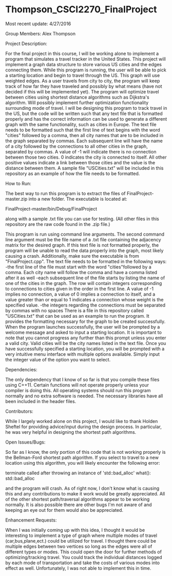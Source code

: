 # Thompson_CSCI2270_FinalProject

Most recent update: 4/27/2016

Group Members: Alex Thompson

Project Description:

For the final project in this course, I will be working alone to implement a program that simulates a travel tracker in the United States.
This project will implement a graph data structure to store various US cities and the edges connecting them.
While this program is running, the user will be able to pick a starting location and begin to travel through the US. This graph will
use weighted edges. As a user travels from city to city, the program will keep track of how far they have traveled and possibly by
what means (have not decided if this will be implemented yet). The program will optimize travel between cities using shortest distance
algorithms such as Dijkstra's algorithm. Will possibly implement further optimization functionality surrounding mode of travel. I will
be designing this program to track travel in the US, but the code will be written such that any text file that is formatted properly
and has the correct information can be used to generate a different graph with the same functionality, such as cities in Europe. The
text file needs to be formatted such that the first line of text begins with the word "cities" followed by a comma, then all city
names that are to be included in the graph separated by commas. Each subsequent line will have the name of a city followed by the
connections to all other cities in the graph, separated by commas. A value of -1 will indicate there is no connection between those
two cities. 0 indicates the city is connected to itself. All other positive values indicate a link between those cities and the value
is the distance between them. A sample file "USCities.txt" will be included in this repository as an example of how the file needs
to be formatted.

How to Run:

The best way to run this program is to extract the files of FinalProject-master.zip into a new folder. The executable is located at:

FinalProject-master/bin/Debug/FinalProject

along with a sample .txt file you can use for testing. (All other files in this repository are the raw code found in the .zip file.)

This program is run using command line arguments. The second command line argument must be the file name of a .txt file containing the
adjacency matrix for the desired graph. If this text file is not formatted properly, the program will be unable to read the data properly
into the graph, most likely causing a crash. Additionally, make sure the executable is from "FinalProject.cpp". The text file needs to be formatted in the following ways:
    -the first line of the file must start with the word "cities"followed by a comma. Each city name will follow the comma and have a comma
    listed after it as well
    -each subsequent line of the file starts by listing the name of one of the cities in the graph. The row will contain integers corresponding
    to connections to cities given in the order in the first line. A value of -1 implies no connection, a value of 0 implies a connection to itself,
    and a value greater than or equal to 1 indicates a connection whose weight is the specified value.
    -the integers regarding the connections must be separated by commas with no spaces
There is a file in this repository called "USCities.txt" that can be used as an example to run the program. It provides the formatting
necessary for the graph to be created successfully.
When the program launches successfully, the user will be prompted by a welcome message and asked to input a starting location. It is important
to note that you cannot progress any further than this prompt unless you enter a valid city. Valid cities will be the city names listed in
the text file. Once you have successfully specified a starting location, you will be prompted with a very intuitive menu interface with multiple
options available. Simply input the integer value of the option you want to select.

Dependencies:

The only dependency that I know of so far is that you compile these files using C++11. Certain functions will not operate properly unless your
compiler is doing this. All operating systems should run this program normally and no extra software is needed. The necessary libraries have
all been included in the header files.

Contributors:

While I largely worked alone on this project, I would like to thank Holden Sheftel for providing advice/input during the design process.
In particular, he was very helpful in designing the shortest path algorithms.

Open Issues/Bugs:

So far as I know, the only portion of this code that is not working properly is the Bellman-Ford shortest path algorithm. If you select to travel to
a new location using this algorithm, you will likely encounter the following error:

terminate called after throwing an instance of 'std::bad_alloc'
what(): std::bad_alloc

and the program will crash. As of right now, I don't know what is causing this and any contributions to make it work would be greatly appreciated.
All of the other shortest path/traversal algorithms appear to be working normally. It is also possible there are other bugs I'm not aware of and keeping
an eye out for them would also be appreciated.

Enhancement Requests:

When I was initially coming up with this idea, I thought it would be interesting to implement a type of graph where multiple modes of travel (car,bus,plane,ect.)
could be utilized for travel. I thought there could be multiple edges between two vertices so long as the edges were all of different types or modes.
This could open the door for further methods of optimizing/tracking travel. You could track the individual distances logged by each mode of transportation
and take the costs of various modes into effect as well. Unfortunately, I was not able to implement this in time.

